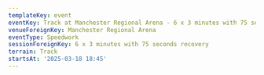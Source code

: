 ```yaml
---
templateKey: event
eventKey: Track at Manchester Regional Arena - 6 x 3 minutes with 75 seconds recovery
venueForeignKey: Manchester Regional Arena
eventType: Speedwork
sessionForeignKey: 6 x 3 minutes with 75 seconds recovery
terrain: Track
startsAt: '2025-03-18 18:45'
---
```

